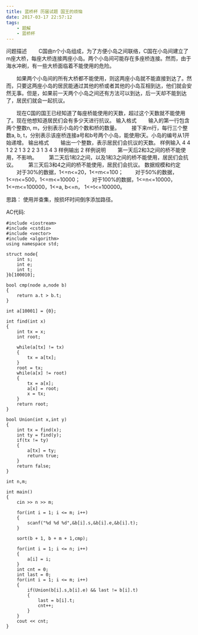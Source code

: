 ```yaml
---
title: 蓝桥杯 历届试题 国王的烦恼
date: 2017-03-17 22:57:12
tags:
	- 题解
	- 蓝桥杯
---
```


问题描述
　　C国由n个小岛组成，为了方便小岛之间联络，C国在小岛间建立了m座大桥，每座大桥连接两座小岛。两个小岛间可能存在多座桥连接。然而，由于海水冲刷，有一些大桥面临着不能使用的危险。

　　如果两个小岛间的所有大桥都不能使用，则这两座小岛就不能直接到达了。然而，只要这两座小岛的居民能通过其他的桥或者其他的小岛互相到达，他们就会安然无事。但是，如果前一天两个小岛之间还有方法可以到达，后一天却不能到达了，居民们就会一起抗议。

<!-- more -->

　　现在C国的国王已经知道了每座桥能使用的天数，超过这个天数就不能使用了。现在他想知道居民们会有多少天进行抗议。
输入格式
　　输入的第一行包含两个整数n, m，分别表示小岛的个数和桥的数量。
　　接下来m行，每行三个整数a, b, t，分别表示该座桥连接a号和b号两个小岛，能使用t天。小岛的编号从1开始递增。
输出格式
　　输出一个整数，表示居民们会抗议的天数。
样例输入
4 4
1 2 2
1 3 2
2 3 1
3 4 3
样例输出
2
样例说明
　　第一天后2和3之间的桥不能使用，不影响。
　　第二天后1和2之间，以及1和3之间的桥不能使用，居民们会抗议。
　　第三天后3和4之间的桥不能使用，居民们会抗议。
数据规模和约定
　　对于30%的数据，1<=n<=20，1<=m<=100；
　　对于50%的数据，1<=n<=500，1<=m<=10000；
　　对于100%的数据，1<=n<=10000，1<=m<=100000，1<=a, b<=n， 1<=t<=100000。

思路：
  使用并查集，按损坏时间倒序添加路径。

AC代码:

	#include <iostream>
	#include <cstdio>
	#include <vector>
	#include <algorithm>
	using namespace std;

	struct node{
		int s;
		int e;
		int t;
	}b[100010];

	bool cmp(node a,node b)
	{
		return a.t > b.t;
	}

	int a[10001] = {0};

	int find(int x)
	{
		int tx = x;
		int root;
		
		while(a[tx] != tx)
		{
			tx = a[tx];
		}
		root = tx;
		while(a[x] != root)
		{
			tx = a[x];
			a[x] = root;
			x = tx;
		}
		return root;
	}

	bool Union(int x,int y)
	{
		int tx = find(x);
		int ty = find(y);
		if(tx != ty)
		{
			a[tx] = ty;
			return true;
		}
		return false;
	}

	int n,m;

	int main()
	{
		cin >> n >> m;
		
		for(int i = 1; i <= m; i++)
		{
			scanf("%d %d %d",&b[i].s,&b[i].e,&b[i].t);
		}
		
		sort(b + 1, b + m + 1,cmp);
		
		for(int i = 1; i <= n; i++)
		{
			a[i] = i;
		}
		int cnt = 0;
		int last = 0;
		for(int i = 1; i <= m; i++)
		{
			if(Union(b[i].s,b[i].e) && last != b[i].t)
			{
				last = b[i].t;
				cnt++;
			}
		}
		cout << cnt;
	}